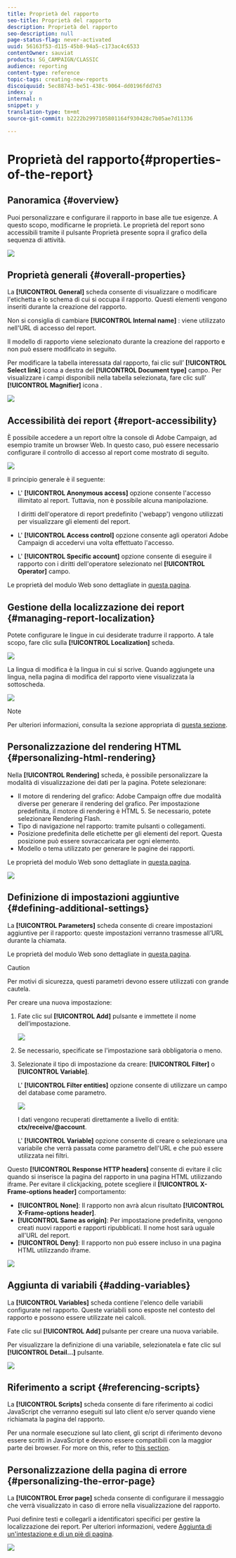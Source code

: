 ```yaml
---
title: Proprietà del rapporto
seo-title: Proprietà del rapporto
description: Proprietà del rapporto
seo-description: null
page-status-flag: never-activated
uuid: 56163f53-d115-45b8-94a5-c173ac4c6533
contentOwner: sauviat
products: SG_CAMPAIGN/CLASSIC
audience: reporting
content-type: reference
topic-tags: creating-new-reports
discoiquuid: 5ec88743-be51-438c-9064-dd0196fdd7d3
index: y
internal: n
snippet: y
translation-type: tm+mt
source-git-commit: b2222b2997105801164f930428c7b05ae7d11336

---
```



# Proprietà del rapporto{#properties-of-the-report}

## Panoramica {#overview}

Puoi personalizzare e configurare il rapporto in base alle tue esigenze. A questo scopo, modificarne le proprietà. Le proprietà del report sono accessibili tramite il pulsante Proprietà presente sopra il grafico della sequenza di attività.

![](assets/s_ncs_advuser_report_properties_01.png)

## Proprietà generali {#overall-properties}

La **[!UICONTROL General]** scheda consente di visualizzare o modificare l&#39;etichetta e lo schema di cui si occupa il rapporto. Questi elementi vengono inseriti durante la creazione del rapporto.

Non si consiglia di cambiare **[!UICONTROL Internal name]** : viene utilizzato nell&#39;URL di accesso del report.

Il modello di rapporto viene selezionato durante la creazione del rapporto e non può essere modificato in seguito.

Per modificare la tabella interessata dal rapporto, fai clic sull’ **[!UICONTROL Select link]** icona a destra del **[!UICONTROL Document type]** campo. Per visualizzare i campi disponibili nella tabella selezionata, fare clic sull’ **[!UICONTROL Magnifier]** icona .

![](assets/s_ncs_advuser_report_properties_02.png)

## Accessibilità dei report {#report-accessibility}

È possibile accedere a un report oltre la console di Adobe Campaign, ad esempio tramite un browser Web. In questo caso, può essere necessario configurare il controllo di accesso al report come mostrato di seguito.

![](assets/s_ncs_advuser_report_properties_02b.png)

Il principio generale è il seguente:

* L&#39; **[!UICONTROL Anonymous access]** opzione consente l&#39;accesso illimitato al report. Tuttavia, non è possibile alcuna manipolazione.

   I diritti dell&#39;operatore di report predefinito (&#39;webapp&#39;) vengono utilizzati per visualizzare gli elementi del report.

* L&#39; **[!UICONTROL Access control]** opzione consente agli operatori Adobe Campaign di accedervi una volta effettuato l&#39;accesso.
* L&#39; **[!UICONTROL Specific account]** opzione consente di eseguire il rapporto con i diritti dell&#39;operatore selezionato nel **[!UICONTROL Operator]** campo.

Le proprietà del modulo Web sono dettagliate in [questa pagina](../../web/using/about-web-forms.md).

## Gestione della localizzazione dei report {#managing-report-localization}

Potete configurare le lingue in cui desiderate tradurre il rapporto. A tale scopo, fare clic sulla **[!UICONTROL Localization]** scheda.

![](assets/s_ncs_advuser_report_properties_06.png)

La lingua di modifica è la lingua in cui si scrive. Quando aggiungete una lingua, nella pagina di modifica del rapporto viene visualizzata la sottoscheda.

![](assets/s_ncs_advuser_report_properties_05a.png)

>[!NOTE]
>
>Per ulteriori informazioni, consulta la sezione appropriata di [questa sezione](../../web/using/translating-a-web-form.md).

## Personalizzazione del rendering HTML {#personalizing-html-rendering}

Nella **[!UICONTROL Rendering]** scheda, è possibile personalizzare la modalità di visualizzazione dei dati per la pagina. Potete selezionare:

* Il motore di rendering del grafico: Adobe Campaign offre due modalità diverse per generare il rendering del grafico. Per impostazione predefinita, il motore di rendering è HTML 5. Se necessario, potete selezionare Rendering Flash.
* Tipo di navigazione nel rapporto: tramite pulsanti o collegamenti.
* Posizione predefinita delle etichette per gli elementi del report. Questa posizione può essere sovraccaricata per ogni elemento.
* Modello o tema utilizzato per generare le pagine dei rapporti.

Le proprietà del modulo Web sono dettagliate in [questa pagina](../../web/using/about-web-forms.md).

![](assets/s_ncs_advuser_report_properties_08.png)

## Definizione di impostazioni aggiuntive {#defining-additional-settings}

La **[!UICONTROL Parameters]** scheda consente di creare impostazioni aggiuntive per il rapporto: queste impostazioni verranno trasmesse all’URL durante la chiamata.

Le proprietà del modulo Web sono dettagliate in [questa pagina](../../web/using/about-web-forms.md).

>[!CAUTION]
>
>Per motivi di sicurezza, questi parametri devono essere utilizzati con grande cautela.

Per creare una nuova impostazione:

1. Fate clic sul **[!UICONTROL Add]** pulsante e immettete il nome dell’impostazione.

   ![](assets/s_ncs_advuser_report_properties_09a.png)

1. Se necessario, specificate se l&#39;impostazione sarà obbligatoria o meno.
1. Selezionate il tipo di impostazione da creare: **[!UICONTROL Filter]** o **[!UICONTROL Variable]**.

   L&#39; **[!UICONTROL Filter entities]** opzione consente di utilizzare un campo del database come parametro.

   ![](assets/s_ncs_advuser_report_properties_09b.png)

   I dati vengono recuperati direttamente a livello di entità: **ctx/receive/@account**.

   L&#39; **[!UICONTROL Variable]** opzione consente di creare o selezionare una variabile che verrà passata come parametro dell&#39;URL e che può essere utilizzata nei filtri.

Questo **[!UICONTROL Response HTTP headers]** consente di evitare il clic quando si inserisce la pagina del rapporto in una pagina HTML utilizzando iframe. Per evitare il clickjacking, potete scegliere il **[!UICONTROL X-Frame-options header]** comportamento:

* **[!UICONTROL None]**: Il rapporto non avrà alcun risultato **[!UICONTROL X-Frame-options header]**.
* **[!UICONTROL Same as origin]**: Per impostazione predefinita, vengono creati nuovi rapporti e rapporti ripubblicati. Il nome host sarà uguale all&#39;URL del report.
* **[!UICONTROL Deny]**: Il rapporto non può essere incluso in una pagina HTML utilizzando iframe.

![](assets/s_ncs_advuser_report_properties_09c.png)

## Aggiunta di variabili {#adding-variables}

La **[!UICONTROL Variables]** scheda contiene l&#39;elenco delle variabili configurate nel rapporto. Queste variabili sono esposte nel contesto del rapporto e possono essere utilizzate nei calcoli.

Fate clic sul **[!UICONTROL Add]** pulsante per creare una nuova variabile.

Per visualizzare la definizione di una variabile, selezionatela e fate clic sul **[!UICONTROL Detail...]** pulsante.

![](assets/s_ncs_advuser_report_properties_10.png)

## Riferimento a script {#referencing-scripts}

La **[!UICONTROL Scripts]** scheda consente di fare riferimento ai codici JavaScript che verranno eseguiti sul lato client e/o server quando viene richiamata la pagina del rapporto.

Per una normale esecuzione sul lato client, gli script di riferimento devono essere scritti in JavaScript e devono essere compatibili con la maggior parte dei browser. For more on this, refer to [this section](../../web/using/web-forms-answers.md).

## Personalizzazione della pagina di errore {#personalizing-the-error-page}

La **[!UICONTROL Error page]** scheda consente di configurare il messaggio che verrà visualizzato in caso di errore nella visualizzazione del rapporto.

Puoi definire testi e collegarli a identificatori specifici per gestire la localizzazione dei report. Per ulteriori informazioni, vedere [Aggiunta di un&#39;intestazione e di un piè di pagina](../../reporting/using/element-layout.md#adding-a-header-and-a-footer).

![](assets/s_ncs_advuser_report_properties_11.png)

